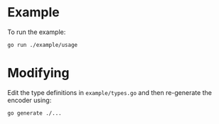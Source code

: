 # Example

To run the example:

`go run ./example/usage`

# Modifying

Edit the type definitions in `example/types.go` and then re-generate the encoder using:

```
go generate ./...
```
